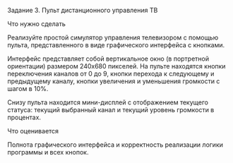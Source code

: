 Задание 3. Пульт дистанционного управления ТВ


Что нужно сделать

Реализуйте простой симулятор управления телевизором с помощью пульта, представленного в виде графического интерфейса с кнопками.


Интерфейс представляет собой вертикальное окно (в портретной ориентации) размером 240х680 пикселей. На пульте находятся кнопки переключения каналов от 0 до 9, кнопки перехода к следующему и предыдущему каналу, кнопки увеличения и уменьшения громкости с шагом в 10%.

Снизу пульта находится мини-дисплей с отображением текущего статуса: текущий выбранный канал и текущий уровень громкости в процентах.


Что оценивается

Полнота графического интерфейса и корректность реализации логики программы и всех кнопок.


